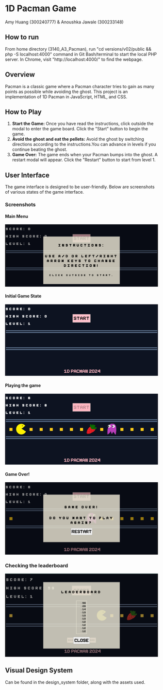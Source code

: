 # 1D Pacman Game
Amy Huang (300240777) & Anoushka Jawale (300233148)

## How to run
From home directory (3140_A3_Pacman), run "cd versions/v02/public && php -S localhost:4000" command in Git Bash/terminal to start the local PHP server. In Chrome, visit "http://localhost:4000/" to find the webpage.

## Overview
Pacman is a classic game where a Pacman character tries to gain as many points as possible while avoiding the ghost. This project is an implementation of 1D Pacman in JavaScript, HTML, and CSS.

## How to Play
1. **Start the Game:** Once you have read the instructions, click outside the modal to enter the game board. Click the "Start" button to begin the game.
2. **Avoid the ghost and eat the pellets:** Avoid the ghost by switching directions according to the instructions.You can advance in levels if you continue beating the ghost.
3. **Game Over:** The game ends when your Pacman bumps into the ghost. A restart modal will appear. Click the "Restart" button to start from level 1.

## User Interface
The game interface is designed to be user-friendly. Below are screenshots of various states of the game interface.

### Screenshots
#### Main Menu
![Main Menu](versions/v02/docs/design_system/main_menu_instructions.png)

#### Initial Game State
![Initial Game State](versions/v02/docs/design_system/initial_game_state.png)

#### Playing the game
![Gameplay](versions/v02/docs/design_system/gameplay.png)

#### Game Over!
![Game Over](versions/v02/docs/design_system/game_over.png)

### Checking the leaderboard
![Leaderboard](versions/v02/docs/design_system/leaderboard_design.png)

## Visual Design System
Can be found in the design_system folder, along with the assets used.
